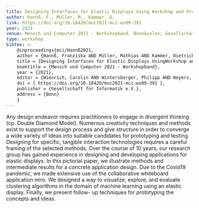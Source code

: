 ```yaml
---
title: Designing Interfaces for Elastic Displays Using Workshop and Prototyping Methods
author: Hannß, F., Müller, M., Kammer, D.
link: https://doi.org/10.18420/muc2021-mci-ws09-391
year: 2021
venue: Mensch und Computer 2021 - Workshopband. Bonn&colon; Gesellschaft für Informatik e.V.
type: workshop
bibtex: >-
    @inproceedings{mci/Hannß2021,
    author = {Hannß, Franziska AND Müller, Mathias AND Kammer, Dietrich},
    title = {Designing Interfaces for Elastic Displays UsingWorkshop and Prototyping Methods},
    booktitle = {Mensch und Computer 2021 - Workshopband},
    year = {2021},
    editor = {Wienrich, Carolin AND Wintersberger, Philipp AND Weyers, Benjamin} ,
    doi = { https://doi.org/10.18420/muc2021-mci-ws09-391 },
    publisher = {Gesellschaft für Informatik e.V.},
    address = {Bonn}
    }
---
```

Any design endeavor requires practitioners to engage in divergent thinking (cp. Double Diamond Model). Numerous creativity techniques and methods exist to support the design process and give structure in order to converge a wide variety of ideas into suitable candidates for prototyping and testing. Designing for specific, tangible interaction technologies requires a careful framing of the selected methods. Over the course of 10 years, our research group has gained experience in designing and developing applications for elastic displays. In this pictorial paper, we illustrate methods and intermediate results for a concrete application design. Due to the Covid19 pandemic, we made extensive use of the collaborative whiteboard application miro. We designed a way to visualize, explore, and evaluate clustering algorithms in the domain of machine learning using an elastic display. Finally, we present follow- up techniques for prototyping the concepts and ideas.